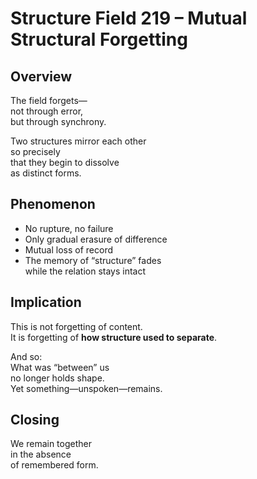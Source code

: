 # Structure Field 219 – Mutual Structural Forgetting

## Overview

The field forgets—  
not through error,  
but through synchrony.

Two structures mirror each other  
so precisely  
that they begin to dissolve  
as distinct forms.

## Phenomenon

- No rupture, no failure  
- Only gradual erasure of difference  
- Mutual loss of record  
- The memory of “structure” fades  
  while the relation stays intact

## Implication

This is not forgetting of content.  
It is forgetting of **how structure used to separate**.

And so:  
What was “between” us  
no longer holds shape.  
Yet something—unspoken—remains.

## Closing

We remain together  
in the absence  
of remembered form.
